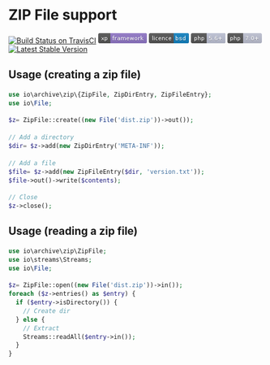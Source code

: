 ZIP File support
================

[![Build Status on TravisCI](https://secure.travis-ci.org/xp-framework/zip.svg)](http://travis-ci.org/xp-framework/zip)
[![XP Framework Module](https://raw.githubusercontent.com/xp-framework/web/master/static/xp-framework-badge.png)](https://github.com/xp-framework/core)
[![BSD Licence](https://raw.githubusercontent.com/xp-framework/web/master/static/licence-bsd.png)](https://github.com/xp-framework/core/blob/master/LICENCE.md)
[![Requires PHP 5.6+](https://raw.githubusercontent.com/xp-framework/web/master/static/php-5_6plus.png)](http://php.net/)
[![Supports PHP 7.0+](https://raw.githubusercontent.com/xp-framework/web/master/static/php-7_0plus.png)](http://php.net/)
[![Latest Stable Version](https://poser.pugx.org/xp-framework/zip/version.png)](https://packagist.org/packages/xp-framework/zip)

Usage (creating a zip file)
---------------------------

```php
use io\archive\zip\{ZipFile, ZipDirEntry, ZipFileEntry};
use io\File;

$z= ZipFile::create((new File('dist.zip'))->out());

// Add a directory
$dir= $z->add(new ZipDirEntry('META-INF'));

// Add a file
$file= $z->add(new ZipFileEntry($dir, 'version.txt'));
$file->out()->write($contents);

// Close
$z->close();
```

Usage (reading a zip file)
--------------------------

```php
use io\archive\zip\ZipFile;
use io\streams\Streams;
use io\File;

$z= ZipFile::open((new File('dist.zip'))->in());
foreach ($z->entries() as $entry) {
  if ($entry->isDirectory()) {
    // Create dir
  } else {
    // Extract
    Streams::readAll($entry->in());
  }
}
```